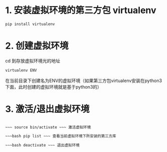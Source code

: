 # 1. 安装虚拟环境的第三方包 virtualenv
~~~bash 
pip install virtualenv
~~~
# 2. 创建虚拟环境
cd 到存放虚拟环境光的地址
~~~bash
virtualenv ENV 
~~~
在当前目录下创建名为ENV的虚拟环境（如果第三方包virtualenv安装在python3下面，此时创建的虚拟环境就是基于python3的）

# 3. 激活/退出虚拟环境
~~~bash cd ~/ENV ~~~ 跳转到虚拟环境的文件夹

~~~ source bin/activate ~~~ 激活虚拟环境

~~~bash pip list ~~~ 查看当前虚拟环境下所安装的第三方库

~~~bash deactivate ~~~ 退出虚拟环境